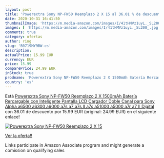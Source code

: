 ```yaml
---
layout: post
title: 'Powerextra Sony NP-FW50 Reemplazo 2 X 15 al 36.01 % de descuento'
date: 2020-10-31 16:41:50
thumbnailImage: 'https://m.media-amazon.com/images/I/41tHMVz1uyL._SL200_.jpg'
images: [ 'https://m.media-amazon.com/images/I/41tHMVz1uyL._SL200_.jpg' ]
comments: true
category: ofertas
author: ring
slug: 'B0719MY9BW-es'
description:
actualPrice: 15.99 EUR
currency: EUR
price: 15.99
comparePrice: 24.99 EUR
inStock: true
prodname: 'Powerextra Sony NP-FW50 Reemplazo 2 X 1500mAh Batería Rercargable con Inteligente Pantalla LCD Cargador Doble Canal para Sony Alpha a6500 a6300 a6000 a7s a7 a7s II a7s a51000 a5000 a7r a7 II Digital'
country: 'es'
---
```


Está [Powerextra Sony NP-FW50 Reemplazo 2 X 1500mAh Batería Rercargable con Inteligente Pantalla LCD Cargador Doble Canal para Sony Alpha a6500 a6300 a6000 a7s a7 a7s II a7s a51000 a5000 a7r a7 II Digital](https://www.amazon.es/dp/B0719MY9BW/?tag=tolees-21) con 36.01 de descuento por 15.99 EUR (original: 24.99 EUR) en el siguiente enlace!

[![Powerextra Sony NP-FW50 Reemplazo 2 X 15](https://m.media-amazon.com/images/I/41tHMVz1uyL._SL200_.jpg)](https://www.amazon.es/dp/B0719MY9BW/?tag=tolees-21)

[Ver la oferta!!](https://www.amazon.es/dp/B0719MY9BW/?tag=tolees-21)

Links participate in Amazon Associate program and might generate a comission on qualifying sales


